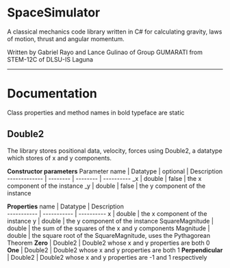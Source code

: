 # SpaceSimulator

A classical mechanics code library written in C# for calculating gravity, laws of motion, thrust and angular momentum.

Written by Gabriel Rayo and Lance Gulinao of Group GUMARATI from STEM-12C of DLSU-IS Laguna

---

# Documentation

Class properties and method names in bold typeface are static

## Double2

The library stores positional data, velocity, forces using Double2, a datatype which stores of x and y components.

**Constructor parameters**
Parameter name | Datatype | optional | Description  
 ------------- | -------- | -------- | ----------
\_x | double | false | the x component of the instance
\_y | double | false | the y component of the instance

**Properties**
name | Datatype | Description  
 ----------- | ----------- | ----------
x | double | the x component of the instance
y | double | the y component of the instance
SquareMagnitude | double | the sum of the squares of the x and y components
Magnitude | double | the square root of the SquareMagnitude, uses the Pythagorean Theorem
**Zero** | Double2 | Double2 whose x and y properties are both 0
**One** | Double2 | Double2 whose x and y properties are both 1
**Perpendicular** | Double2 | Double2 whose x and y properties are -1 and 1 respectively
